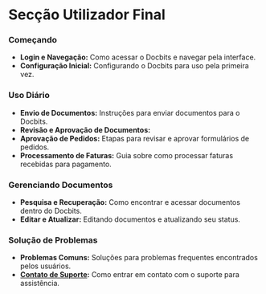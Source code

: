 # Secção Utilizador Final

### Começando

* **Login e Navegação:** Como acessar o Docbits e navegar pela interface.
* **Configuração Inicial:** Configurando o Docbits para uso pela primeira vez.

### Uso Diário

* **Envio de Documentos:** Instruções para enviar documentos para o Docbits.
* **Revisão e Aprovação de Documentos:**
* **Aprovação de Pedidos:** Etapas para revisar e aprovar formulários de pedidos.
* **Processamento de Faturas:** Guia sobre como processar faturas recebidas para pagamento.

### Gerenciando Documentos

* **Pesquisa e Recuperação:** Como encontrar e acessar documentos dentro do Docbits.
* **Editar e Atualizar:** Editando documentos e atualizando seu status.

### Solução de Problemas

* **Problemas Comuns:** Soluções para problemas frequentes encontrados pelos usuários.
* [**Contato de Suporte**](user-support.md)**:** Como entrar em contato com o suporte para assistência.
